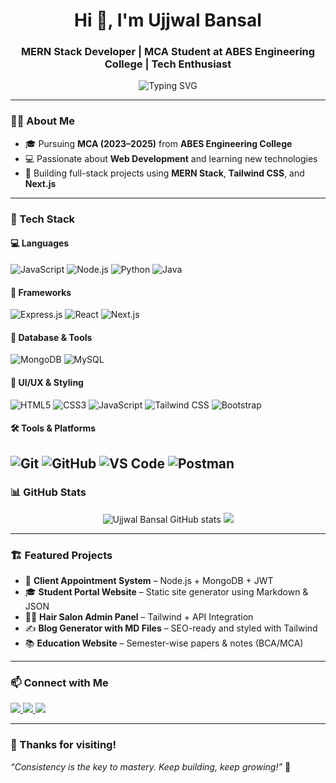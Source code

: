 <!-- GitHub Profile README for Ujjwal Bansal -->

<h1 align="center">Hi 👋, I'm Ujjwal Bansal</h1>
<h3 align="center">MERN Stack Developer | MCA Student at ABES Engineering College | Tech Enthusiast</h3>

<p align="center">
 <img src="https://readme-typing-svg.herokuapp.com?font=Fira+Code&size=20&pause=1000&center=true&vCenter=true&width=1000&lines=MERN+Stack+Developer;Open+to+Internships+%26+Freelance+Projects;Building+Clean+and+Responsive+Web+Apps;Loves+Comedy%2C+Code+%26+Creativity!" alt="Typing SVG" />

</p>

---

### 👨‍💻 About Me

- 🎓 Pursuing **MCA (2023–2025)** from **ABES Engineering College**
- 💻 Passionate about **Web Development** and learning new technologies
- 🚀 Building full-stack projects using **MERN Stack**, **Tailwind CSS**, and **Next.js**

---

### 🧰 Tech Stack

#### 💻 Languages
![JavaScript](https://img.shields.io/badge/-JavaScript-F7DF1E?style=flat&logo=javascript&logoColor=black)
![Node.js](https://img.shields.io/badge/-Node.js-339933?style=flat&logo=node.js&logoColor=white)
![Python](https://img.shields.io/badge/-Python-3776AB?style=flat&logo=python&logoColor=white)
![Java](https://img.shields.io/badge/-Java-007396?style=flat&logo=java&logoColor=white)


#### 🧩 Frameworks
![Express.js](https://img.shields.io/badge/-Express.js-000000?style=flat&logo=express)
![React](https://img.shields.io/badge/-React-61DAFB?style=flat&logo=react&logoColor=black)
![Next.js](https://img.shields.io/badge/-Next.js-000000?style=flat&logo=next.js)


#### 🧱 Database & Tools
![MongoDB](https://img.shields.io/badge/-MongoDB-47A248?style=flat&logo=mongodb&logoColor=white)
![MySQL](https://img.shields.io/badge/-MySQL-4479A1?style=flat&logo=mysql&logoColor=white)


#### 🎨 UI/UX & Styling

![HTML5](https://img.shields.io/badge/-HTML5-E34F26?style=flat&logo=html5&logoColor=white)
![CSS3](https://img.shields.io/badge/-CSS3-1572B6?style=flat&logo=css3&logoColor=white)
![JavaScript](https://img.shields.io/badge/-JavaScript-F7DF1E?style=flat&logo=javascript&logoColor=black)
![Tailwind CSS](https://img.shields.io/badge/-Tailwind_CSS-38B2AC?style=flat&logo=tailwind-css&logoColor=white)
![Bootstrap](https://img.shields.io/badge/-Bootstrap-7952B3?style=flat&logo=bootstrap&logoColor=white)

#### 🛠 Tools & Platforms
![Git](https://img.shields.io/badge/-Git-F05032?style=flat&logo=git&logoColor=white)
![GitHub](https://img.shields.io/badge/-GitHub-181717?style=flat&logo=github)
![VS Code](https://img.shields.io/badge/-VS%20Code-007ACC?style=flat&logo=visual-studio-code)
![Postman](https://img.shields.io/badge/-Postman-FF6C37?style=flat&logo=postman&logoColor=white)
---

### 📊 GitHub Stats

<p align="center">
  <img src="https://github-readme-stats.vercel.app/api?username=UjjwalBansal2002&show_icons=true&theme=github_dark" alt="Ujjwal Bansal GitHub stats" />
  <img src="https://github-readme-streak-stats.herokuapp.com/?user=UjjwalBansal2002&theme=tokyonight" />
</p>

---

### 🏗️ Featured Projects

- 🎯 **Client Appointment System** – Node.js + MongoDB + JWT
- 🎓 **Student Portal Website** – Static site generator using Markdown & JSON
- 💇‍♂️ **Hair Salon Admin Panel** – Tailwind + API Integration
- ✍️ **Blog Generator with MD Files** – SEO-ready and styled with Tailwind
- 📚 **Education Website** – Semester-wise papers & notes (BCA/MCA)

---

### 📫 Connect with Me

<p>
  <a href="https://www.linkedin.com/in/ujjwalbansal1810" target="_blank">
    <img src="https://img.shields.io/badge/-LinkedIn-blue?style=for-the-badge&logo=linkedin&logoColor=white"/>
  </a>
  <a href="https://github.com/UjjwalBansal2002" target="_blank">
    <img src="https://img.shields.io/badge/-GitHub-black?style=for-the-badge&logo=github"/>
  </a>
  <a href="mailto:bansalujjwal2002@gmail.com">
    <img src="https://img.shields.io/badge/-Gmail-D14836?style=for-the-badge&logo=gmail&logoColor=white"/>
  </a>
</p>

---

### 🙏 Thanks for visiting!

_“Consistency is the key to mastery. Keep building, keep growing!”_ 💪
